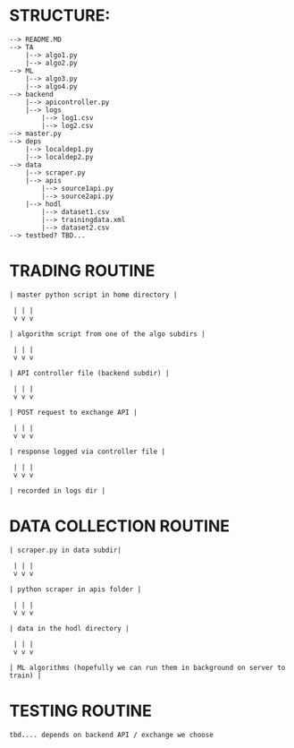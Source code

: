 STRUCTURE:
==========

```
--> README.MD
--> TA
	|--> algo1.py
	|--> algo2.py
--> ML
	|--> algo3.py
	|--> algo4.py
--> backend
	|--> apicontroller.py
	|--> logs
		|--> log1.csv
		|--> log2.csv
--> master.py
--> deps
	|--> localdep1.py
	|--> localdep2.py
--> data
	|--> scraper.py
	|--> apis
		|--> source1api.py
		|--> source2api.py
	|--> hodl
		|--> dataset1.csv
		|--> trainingdata.xml
		|--> dataset2.csv
--> testbed? TBD...
```

TRADING ROUTINE
===============
```
| master python script in home directory |

 | | |
 v v v 

| algorithm script from one of the algo subdirs |

 | | |
 v v v 

| API controller file (backend subdir) | 

 | | |
 v v v

| POST request to exchange API |

 | | |
 v v v

| response logged via controller file |

 | | |
 v v v

| recorded in logs dir |
```

DATA COLLECTION ROUTINE
=======================

```
| scraper.py in data subdir|

 | | |
 v v v

| python scraper in apis folder |

 | | |
 v v v

| data in the hodl directory |

 | | |
 v v v 

| ML algorithms (hopefully we can run them in background on server to train) | 
```

TESTING ROUTINE
===============

	tbd.... depends on backend API / exchange we choose

